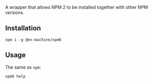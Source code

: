 A wrapper that allows NPM 2 to be installed together with other NPM versions.

## Installation

```
npm i -g @ex-machine/npm6
```

## Usage

The same as `npm`:
```
npm6 help
```
	